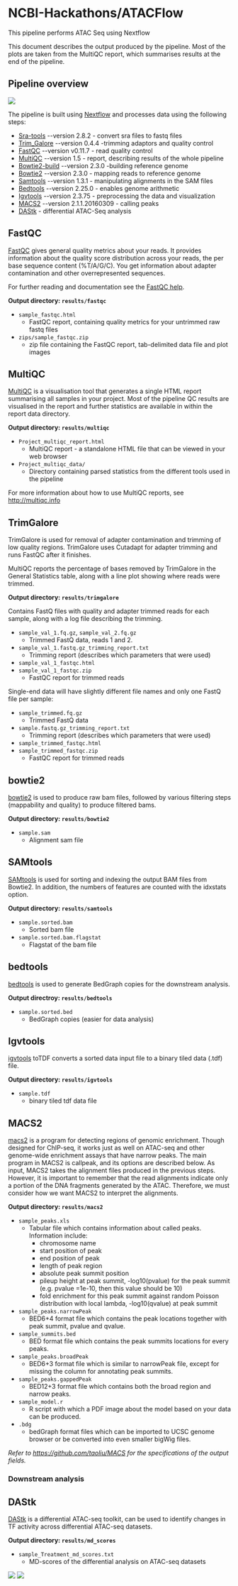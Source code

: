 # NCBI-Hackathons/ATACFlow
This pipeline performs ATAC Seq using Nextflow

This document describes the output produced by the pipeline. Most of the plots are taken from the MultiQC report, which summarises results at the end of the pipeline.

## Pipeline overview

![](https://raw.githubusercontent.com/NCBI-Hackathons/ATACFlow/master/docs/Pipelie%20Diagram.png)

The pipeline is built using [Nextflow](https://www.nextflow.io/)
and processes data using the following steps:

* [Sra-tools](#sra-tools) --version 2.8.2 - convert sra files to fastq files
* [Trim_Galore](#trim_galore) --version 0.4.4 -trimming adaptors and quality control
* [FastQC](#fastqc) --version v0.11.7 - read quality control
* [MultiQC](#multiqc) --version 1.5 - report, describing results of the whole pipeline
* [Bowtie2-build](#bowtie2-build) --version 2.3.0 -building reference genome
* [Bowtie2](#bowtie2) --version 2.3.0 - mapping reads to reference genome
* [Samtools](#samtools) --version 1.3.1 - manipulating alignments in the SAM files
* [Bedtools](#bedtools) --version 2.25.0 - enables genome arithmetic
* [Igvtools](#igvtools) --version 2.3.75 - preprocessing the data and visualization 
* [MACS2](#macs2) --version 2.1.1.20160309 - calling peaks
* [DAStk](#DAStk) - differential ATAC-Seq analysis 

## FastQC
[FastQC](http://www.bioinformatics.babraham.ac.uk/projects/fastqc/) gives general quality metrics about your reads. It provides information about the quality score distribution across your reads, the per base sequence content (%T/A/G/C). You get information about adapter contamination and other overrepresented sequences.

For further reading and documentation see the [FastQC help](http://www.bioinformatics.babraham.ac.uk/projects/fastqc/Help/).

**Output directory: `results/fastqc`**

* `sample_fastqc.html`
  * FastQC report, containing quality metrics for your untrimmed raw fastq files
* `zips/sample_fastqc.zip`
  * zip file containing the FastQC report, tab-delimited data file and plot images

## MultiQC
[MultiQC](http://multiqc.info) is a visualisation tool that generates a single HTML report summarising all samples in your project. Most of the pipeline QC results are visualised in the report and further statistics are available in within the report data directory.

**Output directory: `results/multiqc`**

* `Project_multiqc_report.html`
  * MultiQC report - a standalone HTML file that can be viewed in your web browser
* `Project_multiqc_data/`
  * Directory containing parsed statistics from the different tools used in the pipeline

For more information about how to use MultiQC reports, see http://multiqc.info


## TrimGalore

TrimGalore is used for removal of adapter contamination and trimming of low quality regions. TrimGalore uses Cutadapt for adapter trimming and runs FastQC after it finishes.

MultiQC reports the percentage of bases removed by TrimGalore in the General Statistics table, along with a line plot showing where reads were trimmed.

**Output directory: `results/trimgalore`**

Contains FastQ files with quality and adapter trimmed reads for each sample, along with a log file describing the trimming.

* `sample_val_1.fq.gz`, `sample_val_2.fq.gz`
  * Trimmed FastQ data, reads 1 and 2.
* `sample_val_1.fastq.gz_trimming_report.txt`
  * Trimming report (describes which parameters that were used)
* `sample_val_1_fastqc.html`
* `sample_val_1_fastqc.zip`
  * FastQC report for trimmed reads

Single-end data will have slightly different file names and only one FastQ file per sample:

* `sample_trimmed.fq.gz`
  * Trimmed FastQ data
* `sample.fastq.gz_trimming_report.txt`
  * Trimming report (describes which parameters that were used)
* `sample_trimmed_fastqc.html`
* `sample_trimmed_fastqc.zip`
  * FastQC report for trimmed reads

## bowtie2
[bowtie2](http://bowtie-bio.sf.net/bowtie2) is used to produce raw bam files, followed by various filtering steps (mappability and quality) to produce filtered bams.

**Output directory: `results/bowtie2`**

* `sample.sam`
  * Alignment sam file



## SAMtools

[SAMtools](https://github.com/samtools/samtools) is used for sorting and indexing the output BAM files from Bowtie2. In addition, the numbers of features are counted with the idxstats option.

**Output directory: `results/samtools`**

* `sample.sorted.bam`
  * Sorted bam file
* `sample.sorted.bam.flagstat`
  * Flagstat of the bam file


## bedtools

[bedtools](https://github.com/arq5x/bedtools2) is used to generate BedGraph copies for the downstream analysis.

**Output directroy: `results/bedtools`**
 
* `sample.sorted.bed`
  * BedGraph copies (easier for data analysis)



## Igvtools

[igvtools](https://software.broadinstitute.org/software/igv/igvtools) toTDF converts a sorted data input file to a binary tiled data (.tdf) file. 

**Output directory: `results/igvtools`**
 
* `sample.tdf`
  * binary tiled tdf data file



## MACS2

[macs2](https://github.com/taoliu/MACS) is a program for detecting regions of genomic enrichment. Though designed for ChIP-seq, it works just as well on ATAC-seq and other genome-wide enrichment assays that have narrow peaks. The main program in MACS2 is callpeak, and its options are described below.
As input, MACS2 takes the alignment files produced in the previous steps. However, it is important to remember that the read alignments indicate only a portion of the DNA fragments generated by the ATAC. Therefore, we must consider how we want MACS2 to interpret the alignments.

**Output directory: `results/macs2`** 
 
     
* `sample_peaks.xls`
  * Tabular file which contains information about called peaks. Information include:
    * chromosome name
    * start position of peak
    * end position of peak
    * length of peak region
    * absolute peak summit position
    * pileup height at peak summit, -log10(pvalue) for the peak summit (e.g. pvalue =1e-10, then this value should be 10)
    * fold enrichment for this peak summit against random Poisson distribution with local lambda, -log10(qvalue) at peak summit
* `sample_peaks.narrowPeak`
  * BED6+4 format file which contains the peak locations together with peak summit, pvalue and qvalue.
* `sample_summits.bed`
  * BED format file which contains the peak summits locations for every peaks.
* `sample_peaks.broadPeak`
  * BED6+3 format file which is similar to narrowPeak file, except for missing the column for annotating peak summits.
* `sample_peaks.gappedPeak`
  * BED12+3 format file which contains both the broad region and narrow peaks.
* `sample_model.r`
  * R script with which a PDF image about the model based on your data can be produced.
* `.bdg`
  * bedGraph format files which can be imported to UCSC genome browser or be converted into even smaller bigWig files.

*Refer to https://github.com/taoliu/MACS for the specifications of the output fields.*


### Downstream analysis

## DAStk

[DAStk](https://biof-git.colorado.edu/dowelllab/DAStk) is a differential ATAC-seq toolkit, can be used to identify changes in TF activity across differential ATAC-seq datasets.

**Output directory: `results/md_scores`** 

* `sample_Treatment_md_scores.txt`
  * MD-scores of the differential analysis on ATAC-seq datasets

![](https://biof-git.colorado.edu/dowelllab/DAStk/raw/master/doc_files/sample_MA_plot.png)
![](https://biof-git.colorado.edu/dowelllab/DAStk/raw/master/doc_files/sample_barcode_plot.png)
